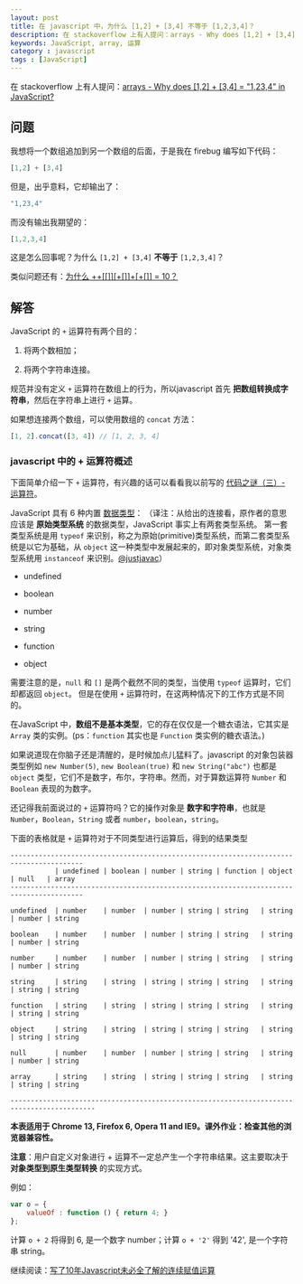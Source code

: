 ```yaml
---
layout: post
title: 在 javascript 中，为什么 [1,2] + [3,4] 不等于 [1,2,3,4]？
description: 在 stackoverflow 上有人提问：arrays - Why does [1,2] + [3,4] = "1,23,4" in JavaScript?，规范并没有定义 + 运算符在数组上的行为，所以javascript 首先 把数组转换成字符串，然后在字符串上进行 + 运算。
keywords: JavaScript, array, 运算
category : javascript
tags : [JavaScript]
---
```


在 stackoverflow 上有人提问：[arrays - Why does [1,2] + [3,4] = "1,23,4" in JavaScript?](http://stackoverflow.com/q/7124884/343194)

## 问题

我想将一个数组追加到另一个数组的后面，于是我在 firebug 编写如下代码：

```javascript
[1,2] + [3,4]
```

但是，出乎意料，它却输出了：

```javascript
"1,23,4"
```

而没有输出我期望的：

```javascript
[1,2,3,4]
```

这是怎么回事呢？为什么 `[1,2] + [3,4]` **不等于** `[1,2,3,4]`？

类似问题还有：[为什么 ++[[]][+[]]+[+[]] = 10？](http://justjavac.com/javascript/2012/05/24/can-you-explain-why-10.html)

## 解答

JavaScript 的 `+` 运算符有两个目的：

1. 将两个数相加；

2. 将两个字符串连接。

规范并没有定义 `+` 运算符在数组上的行为，所以javascript 首先 **把数组转换成字符串**，然后在字符串上进行 `+` 运算。

如果想连接两个数组，可以使用数组的 `concat` 方法：

```javascript
[1, 2].concat([3, 4]) // [1, 2, 3, 4]
```

### javascript 中的 + 运算符概述

下面简单介绍一下 `+` 运算符，有兴趣的话可以看看我以前写的 [代码之谜（三）- 运算符](http://justjavac.com/codepuzzle/2012/10/28/codepuzzle-operator.html)。

JavaScript 具有 6 种内置 [数据类型](https://developer.mozilla.org/en/JavaScript/Reference/Operators/Special/typeof)：
（译注：从给出的连接看，原作者的意思应该是 **原始类型系统** 的数据类型，JavaScript 事实上有两套类型系统。
第一套类型系统是用 `typeof` 来识别，称之为原始(primitive)类型系统，而第二套类型系统是以它为基础，从 `object` 这一种类型中发展起来的，即对象类型系统，对象类型系统用 `instanceof` 来识别。[@justjavac](http://weibo.com/justjavac)）

* undefined

* boolean

* number

* string

* function

* object

需要注意的是，`null` 和 `[]` 是两个截然不同的类型，当使用 `typeof` 运算时，它们却都返回 `object`。
但是在使用 `+` 运算符时，在这两种情况下的工作方式是不同的。

在JavaScript 中，**数组不是基本类型**，它的存在仅仅是一个糖衣语法，它其实是 `Array` 类的实例。(ps：`function` 其实也是 `Function` 类实例的糖衣语法。)

如果说道现在你脑子还是清醒的，是时候加点儿猛料了。javascript 的对象包装器类型例如 `new Number(5)`, `new Boolean(true)` 和 `new String("abc")` 也都是 `object` 类型，它们不是数字，布尔，字符串。然而，对于算数运算符 `Number` 和 `Boolean` 表现的为数字。

还记得我前面说过的 `+` 运算符吗？它的操作对象是 **数字和字符串**，也就是 `Number`，`Boolean`，`String` 或者 `number`，`boolean`，`string`。

下面的表格就是 `+` 运算符对于不同类型进行运算后，得到的结果类型

    ----------------------------------------------------------------------------------------
               | undefined | boolean | number | string | function | object | null   | array
    ----------------------------------------------------------------------------------------

    undefined  | number    | number  | number | string | string   | string | number | string

    boolean    | number    | number  | number | string | string   | string | number | string

    number     | number    | number  | number | string | string   | string | number | string

    string     | string    | string  | string | string | string   | string | string | string

    function   | string    | string  | string | string | string   | string | string | string

    object     | string    | string  | string | string | string   | string | string | string

    null       | number    | number  | number | string | string   | string | number | string

    array      | string    | string  | string | string | string   | string | string | string

    -------------------------------------------------------------------------------------------

**本表适用于 Chrome 13, Firefox 6, Opera 11 and IE9。课外作业：检查其他的浏览器兼容性。**

**注意**：用户自定义对象进行 + 运算不一定总产生一个字符串结果。这主要取决于 **对象类型到原生类型转换** 的实现方式。

例如：

```javascript
var o = { 
	valueOf : function () { return 4; } 
};
```

计算 `o + 2` 将得到 6, 是一个数字 number；计算 `o + '2'` 得到 '42', 是一个字符串 string。

继续阅读：[写了10年Javascript未必全了解的连续赋值运算](http://justjavac.com/javascript/2012/04/05/javascript-continuous-assignment-operator.html)
